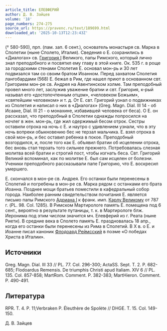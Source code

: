 ```yaml
---
article_title: ЕЛЕВФЕРИЙ
author: Д. В. Зайцев
volume: '18'
page_numbers: 274-275
source_url: https://pravenc.ru/text/189699.html
downloaded_at: '2025-10-13T12:23:43Z'
---
```


(† 580-590), прп. (пам. зап. 6 сент.), основатель монастыря св. Марка в Сполетии (ныне Сполето, Италия). Cведения о Е. сохранились в «Диалогах» св. [Григория I](<https://pravenc.ru/text/Григория I.html>) Великого, папы Римского, который лично знал преподобного и посвятил ему главу в этой книге. Ок. 535 г. в роще за городскими стенами Сполетия Е. основал мон-рь и 30 лет подвизался там со своим братом Иоанном. Перед захватом Сполетия лангобардами (568) Е. бежал в Рим, где нашел приют в основанном свт. Григорием мон-ре св. Андрея на Авентинском холме. Там преподобный провел много лет, заслужив уважение братии и свт. Григория, к-рый называл его «достопочтенным отцом», «человеком Божьим», «святейшим человеком» и т. д. От Е. свт. Григорий узнал о подвижниках из Сполетия и написал о них в «Диалогах» (Greg. Magn. Dial. III 14 - об Исааке, Dial. III 21 - о монахине, избавившей человека от беса). О Е. он рассказал, что преподобный в Сполетии однажды попросился на ночлег в жен. мон-рь, где жил одержимый бесом отрок. Сестры оставили отрока на ночь с Е. и наутро с удивлением узнали, что в эту ночь вопреки обыкновению бес не терзал мальчика. Е. взял отрока в свой мон-рь, и бес оставил ребенка в покое. Преподобный возгордился, и, после того как Е. объявил братии об исцелении отрока, бес вновь стал терзать того сильнее прежнего. Потребовалась слезная молитва всей братии и строгий пост, чтобы изгнать беса. Свт. Григорий Великий вспоминал, как по молитве Е. был сам исцелен от болезни. Ученики преподобного рассказывали папе Григорию, что Е. воскресил умершего.

Е. скончался в мон-ре св. Андрея. Его останки были перенесены в Сполетий и погребены в мон-ре св. Марка рядом с останками его брата Иоанна. Позднее мощи братьев поместили в кафедральный собор города. Наиболее ранним свидетельством почитания Е. является письмо папы Римского [Адриана I](<https://pravenc.ru/text/Адриана I.html>) к франк. имп. [Карлу Великому](<https://pravenc.ru/text/Карлу Великому.html>) от 787 г. (PL. 98. Col. 1285). В Римском Мартирологе память Е. помещена под 6 сент., вероятно в результате путаницы, т. к. в Мартирологе блж. Иеронима под этим числом значится мч. Елевферий из г. Реата (ныне Риети). В средние века в Сполето память Е. праздновалась 18 апр., когда его останки были перенесены из Рима в Сполетий. В X в. о Е. и Иоанне писал каноник [Флодоард Реймсский](<https://pravenc.ru/text/Флодоард Реймсский.html>) в поэме «О победах Христа в Италии».

## Источники

Greg. Magn. Dial. III 33 // PL. 77. Col. 296-300; ActaSS. Sept. T. 2. P. 682-685; Flodoardus Remensis. De triumphis Christi apud Italiam. XIV 6 // PL. 135. Col. 857-858; MartRom. Comment. P. 382-383; MartHieron. Comment. P. 490-491.

## Литература

RPR. T. 4. P. 11;Verbraken P. Éleuthère de Spolète // DHGE. T. 15. Col. 149-150.

Д. В. Зайцев

